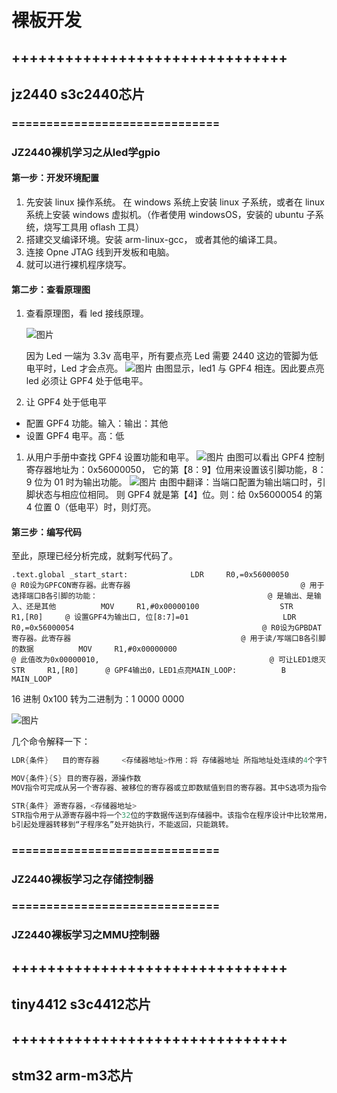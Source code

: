 # 裸板开发

## +++++++++++++++++++++++++++++++

## jz2440 s3c2440芯片

### ==============================

### JZ2440裸机学习之从led学gpio

#### 第一步：开发环境配置

1. 先安装 linux 操作系统。  在 windows 系统上安装 linux 子系统，或者在 linux 系统上安装 windows 虚拟机。（作者使用 windowsOS，安装的 ubuntu 子系统，烧写工具用 oflash 工具）
2. 搭建交叉编译环境。安装 arm-linux-gcc， 或者其他的编译工具。
3. 连接 Opne JTAG 线到开发板和电脑。
4. 就可以进行裸机程序烧写。

#### 第二步：查看原理图

1. 查看原理图，看 led 接线原理。

   ![图片](https://mmbiz.qpic.cn/mmbiz_png/YtvyZgw2k7iavj3QedyZmrdiaUyBNIiaib3II9dicjgfUukTYORyoIIo1iaF3C8cIQQtujVhCLTxGtboPkGgowoKKbVw/640?wx_fmt=png&tp=webp&wxfrom=5&wx_lazy=1&wx_co=1)

   因为 Led 一端为 3.3v 高电平，所有要点亮 Led 需要 2440 这边的管脚为低电平时，Led 才会点亮。  ![图片](https://mmbiz.qpic.cn/mmbiz_png/YtvyZgw2k7iavj3QedyZmrdiaUyBNIiaib3IEhDSWHI1xEucX1zns4oOQXCrmE8KZQBXQs1crPClatlzPLpe8uwzWw/640?wx_fmt=png&tp=webp&wxfrom=5&wx_lazy=1&wx_co=1)  由图显示，led1 与 GPF4 相连。因此要点亮 led 必须让 GPF4 处于低电平。

2. 让 GPF4 处于低电平

- 配置 GPF4 功能。输入：输出：其他
- 设置 GPF4 电平。高：低

1. 从用户手册中查找 GPF4 设置功能和电平。  ![图片](https://mmbiz.qpic.cn/mmbiz_png/YtvyZgw2k7iavj3QedyZmrdiaUyBNIiaib3IiaR3Gpbiaia23BYGB6kZCJE1R7lZvMUoNky8Sccy6bkxwqYn3r03942Qw/640?wx_fmt=png&tp=webp&wxfrom=5&wx_lazy=1&wx_co=1)  由图可以看出 GPF4 控制寄存器地址为：0x56000050， 它的第【8：9】位用来设置该引脚功能，8：9 位为 01 时为输出功能。  ![图片](https://mmbiz.qpic.cn/mmbiz_png/YtvyZgw2k7iavj3QedyZmrdiaUyBNIiaib3IYWOFaOia77eH5R10qvyCSUsYwNjZTIm2FeCJNFmDxWiatZclZzf2gBPw/640?wx_fmt=png&tp=webp&wxfrom=5&wx_lazy=1&wx_co=1)  由图中翻译：当端口配置为输出端口时，引脚状态与相应位相同。  则 GPF4 就是第【4】位。则：给 0x56000054 的第 4 位置 0（低电平）时，则灯亮。

#### 第三步：编写代码

至此，原理已经分析完成，就剩写代码了。

```
.text.global _start_start:              LDR     R0,=0x56000050                                           @ R0设为GPFCON寄存器。此寄存器                                      @ 用于选择端口B各引脚的功能：                                      @ 是输出、是输入、还是其他          MOV     R1,#0x00000100                  STR     R1,[R0]     @ 设置GPF4为输出口, 位[8:7]=01                     LDR     R0,=0x56000054                                          @ R0设为GPBDAT寄存器。此寄存器                                      @ 用于读/写端口B各引脚的数据          MOV     R1,#0x00000000                                           @ 此值改为0x00000010,                                      @ 可让LED1熄灭          STR     R1,[R0]      @ GPF4输出0，LED1点亮MAIN_LOOP:          B       MAIN_LOOP
```





16 进制 0x100 转为二进制为：1 0000 0000

  ![图片](https://mmbiz.qpic.cn/mmbiz_png/YtvyZgw2k7iavj3QedyZmrdiaUyBNIiaib3Ixc8ufSzQ3qGpLe7Q79W3t1MRT9amUtB9dL28vQuN3icdSOcrbXrCdgQ/640?wx_fmt=png&tp=webp&wxfrom=5&wx_lazy=1&wx_co=1)







几个命令解释一下：

```c
LDR{条件}   目的寄存器     <存储器地址>作用：将 存储器地址 所指地址处连续的4个字节（1个字）的数据传送到目的寄存器中。

MOV{条件}{S} 目的寄存器，源操作数
MOV指令可完成从另一个寄存器、被移位的寄存器或立即数赋值到目的寄存器。其中S选项为指令的操作结果是否操作CPSR中的条件标志位，当没有S选项时指令不更新CPSR中的条件标志位结果。

STR{条件} 源寄存器，<存储器地址>
STR指令用亍从源寄存器中将一个32位的字数据传送到存储器中。该指令在程序设计中比较常用，丏寻址方式灵活多样，使用方式可参考指令LDR。
b引起处理器转移到“子程序名”处开始执行，不能返回，只能跳转。
```



### ==============================

### JZ2440裸板学习之存储控制器





### ==============================

### JZ2440裸板学习之MMU控制器





## +++++++++++++++++++++++++++++++

## tiny4412 s3c4412芯片







## +++++++++++++++++++++++++++++++

## stm32  arm-m3芯片